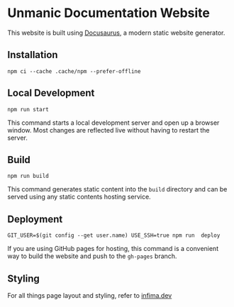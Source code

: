 # Unmanic Documentation Website

This website is built using [Docusaurus](https://docusaurus.io/), a modern static website generator.

## Installation

```console
npm ci --cache .cache/npm --prefer-offline
```

## Local Development

```console
npm run start
```

This command starts a local development server and open up a browser window. Most changes are reflected live without having to restart the server.

## Build

```console
npm run build
```

This command generates static content into the `build` directory and can be served using any static contents hosting service.

## Deployment

```console
GIT_USER=$(git config --get user.name) USE_SSH=true npm run  deploy
```

If you are using GitHub pages for hosting, this command is a convenient way to build the website and push to the `gh-pages` branch.

## Styling

For all things page layout and styling, refer to [infima.dev](https://infima.dev/)
